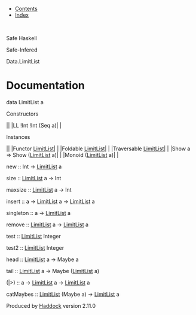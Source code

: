 -   [Contents](index.html)
-   [Index](doc-index.html)

 

Safe Haskell

Safe-Infered

Data.LimitList

Documentation
=============

data LimitList a

Constructors

||
|LL !Int !Int (Seq a)| |

Instances

||
|Functor [LimitList](Data-LimitList.html#t:LimitList)| |
|Foldable [LimitList](Data-LimitList.html#t:LimitList)| |
|Traversable [LimitList](Data-LimitList.html#t:LimitList)| |
|Show a =\> Show ([LimitList](Data-LimitList.html#t:LimitList) a)| |
|Monoid ([LimitList](Data-LimitList.html#t:LimitList) a)| |

new :: Int -\> [LimitList](Data-LimitList.html#t:LimitList) a

size :: [LimitList](Data-LimitList.html#t:LimitList) a -\> Int

maxsize :: [LimitList](Data-LimitList.html#t:LimitList) a -\> Int

insert :: a -\> [LimitList](Data-LimitList.html#t:LimitList) a -\> [LimitList](Data-LimitList.html#t:LimitList) a

singleton :: a -\> [LimitList](Data-LimitList.html#t:LimitList) a

remove :: [LimitList](Data-LimitList.html#t:LimitList) a -\> [LimitList](Data-LimitList.html#t:LimitList) a

test :: [LimitList](Data-LimitList.html#t:LimitList) Integer

test2 :: [LimitList](Data-LimitList.html#t:LimitList) Integer

head :: [LimitList](Data-LimitList.html#t:LimitList) a -\> Maybe a

tail :: [LimitList](Data-LimitList.html#t:LimitList) a -\> Maybe ([LimitList](Data-LimitList.html#t:LimitList) a)

(|\>) :: a -\> [LimitList](Data-LimitList.html#t:LimitList) a -\> [LimitList](Data-LimitList.html#t:LimitList) a

catMaybes :: [LimitList](Data-LimitList.html#t:LimitList) (Maybe a) -\> [LimitList](Data-LimitList.html#t:LimitList) a

Produced by [Haddock](http://www.haskell.org/haddock/) version 2.11.0
